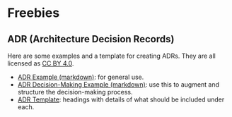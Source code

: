 # Freebies

## ADR (Architecture Decision Records)
Here are some examples and a template for creating ADRs. They are all licensed as [CC BY 4.0](https://creativecommons.org/licenses/by/4.0/).
- [ADR Example (markdown)](assets/ADR-example.md): for general use.
- [ADR Decision-Making Example (markdown)](assets/ADR-example-decision-making.md): use this to augment and structure the decision-making process.
- [ADR Template](assets/ADR-template.md): headings with details of what should be included under each.
